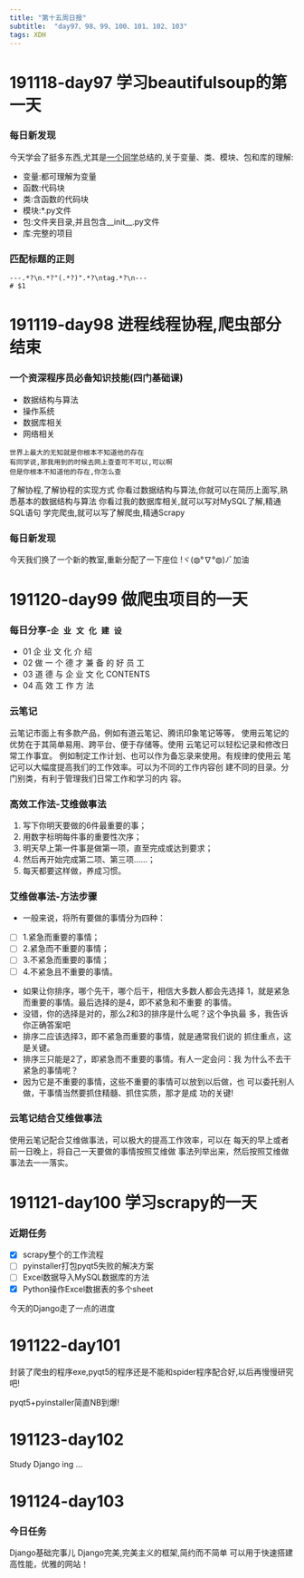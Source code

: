 ```yaml
---  
title: "第十五周日报"   
subtitle:  "day97、98、99、100、101、102、103"   
tags: XDH    
---  
```











# 191118-day97 学习beautifulsoup的第一天

### 每日新发现
今天学会了挺多东西,尤其是[一个同学](https://caoyang7.github.io/)总结的,关于变量、类、模块、包和库的理解:
- 变量:都可理解为变量
- 函数:代码块
- 类:含函数的代码块
- 模块:*.py文件
- 包:文件夹目录,并且包含__init__.py文件
- 库:完整的项目

### 匹配标题的正则
`---.*?\n.*?"(.*?)".*?\ntag.*?\n---`  
`# $1`


# 191119-day98 进程线程协程,爬虫部分结束

### 一个资深程序员必备知识技能(四门基础课)
- 数据结构与算法
- 操作系统
- 数据库相关
- 网络相关

```
世界上最大的无知就是你根本不知道他的存在
有同学说,那我用到的时候去网上查查可不可以,可以啊
但是你根本不知道他的存在,你怎么查
```
了解协程,了解协程的实现方式
你看过数据结构与算法,你就可以在简历上面写,熟悉基本的数据结构与算法
你看过我的数据库相关,就可以写对MySQL了解,精通SQL语句
学完爬虫,就可以写了解爬虫,精通Scrapy

### 每日新发现
今天我们换了一个新的教室,重新分配了一下座位 !ヾ(◍°∇°◍)ﾉﾞ加油

# 191120-day99 做爬虫项目的一天
### 每日分享-`企 业 文 化 建 设`
- 01 企 业 文 化 介 绍
- 02 做 一 个 德 才 兼 备 的 好 员 工
- 03 道 德 与 企 业 文 化
CONTENTS
- 04 高 效 工 作 方 法

### 云笔记
云笔记市面上有多款产品，例如有道云笔记、腾讯印象笔记等等，
使用云笔记的优势在于其简单易用、跨平台、便于存储等。使用
云笔记可以轻松记录和修改日常工作事宜。
例如制定工作计划、也可以作为备忘录来使用。有规律的使用云
笔记可以大幅度提高我们的工作效率。可以为不同的工作内容创
建不同的目录。分门别类，有利于管理我们日常工作和学习的内
容。

### 高效工作法-艾维做事法
1. 写下你明天要做的6件最重要的事；
2. 用数字标明每件事的重要性次序；
3. 明天早上第一件事是做第一项，直至完成或达到要求；
4. 然后再开始完成第二项、第三项……；
5. 每天都要这样做，养成习惯。

### 艾维做事法-方法步骤
- 一般来说，将所有要做的事情分为四种：
- [ ] 1.紧急而重要的事情；
- [ ] 2.紧急而不重要的事情；
- [ ] 3.不紧急而重要的事情；
- [ ] 4.不紧急且不重要的事情。
- 如果让你排序，哪个先干，哪个后干，相信大多数人都会先选择
1，就是紧急而重要的事情。最后选择的是4，即不紧急和不重要
的事情。
- 没错，你的选择是对的，那么2和3的排序是什么呢？这个争执最
多，我告诉你正确答案吧
- 排序二应该选择3，即不紧急而重要的事情，就是通常我们说的
抓住重点，这是关键。
- 排序三只能是2了，即紧急而不重要的事情。有人一定会问：我
为什么不去干紧急的事情呢？
- 因为它是不重要的事情，这些不重要的事情可以放到以后做，也
可以委托别人做，干事情当然要抓住精髓、抓住实质，那才是成
功的关键!



### 云笔记结合艾维做事法
使用云笔记配合艾维做事法，可以极大的提高工作效率，可以在
每天的早上或者前一日晚上，将自己一天要做的事情按照艾维做
事法列举出来，然后按照艾维做事法去一一落实。


# 191121-day100 学习scrapy的一天
### 近期任务
- [x] scrapy整个的工作流程
- [ ] pyinstaller打包pyqt5失败的解决方案
- [ ] Excel数据导入MySQL数据库的方法
- [x] Python操作Excel数据表的多个sheet

今天的Django走了一点的进度 
# 191122-day101
封装了爬虫的程序exe,pyqt5的程序还是不能和spider程序配合好,以后再慢慢研究吧!

pyqt5+pyinstaller简直NB到爆!

# 191123-day102
Study Django ing ...
# 191124-day103
### 今日任务
Django基础完事儿
Django完美,完美主义的框架,简约而不简单
可以用于快速搭建高性能，优雅的网站！